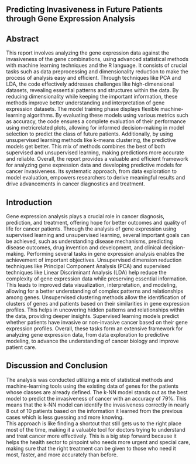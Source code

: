 ## Predicting Invasiveness in Future Patients through Gene Expression Analysis 

## Abstract 
This report involves analyzing the gene expression data against the invasiveness of the gene combinations, using advanced statistical methods with machine learning techniques and the R language. It consists of crucial tasks such as data preprocessing and dimensionality reduction to make the process of analysis easy and efficient. Through techniques like PCA and LDA, the code effectively addresses challenges like high-dimensional datasets, revealing essential patterns and structures within the data. By reducing dimensionality while keeping the important information, these methods improve better understanding and interpretation of gene expression datasets. The model training phase displays flexible machine-learning algorithms. By evaluating these models using various metrics such as accuracy, the code ensures a complete evaluation of their performance using metricrelated plots, allowing for informed decision-making in model selection to predict the class of future patients. Additionally, by using unsupervised learning methods like k-means clustering, the predictive models get better. This mix of methods combines the best of both supervised and unsupervised learning, making predictions more accurate and reliable. Overall, the report provides a valuable and efficient framework for analyzing gene expression data and developing predictive models for cancer invasiveness. Its systematic approach, from data exploration to model evaluation, empowers researchers to derive meaningful results and drive advancements in cancer diagnostics and treatment. 


## Introduction 
 
Gene expression analysis plays a crucial role in cancer diagnosis, prediction, and treatment, offering hope for better outcomes and quality of life for cancer patients. Through the analysis of gene expression using supervised learning and unsupervised learning, several important goals can be achieved, such as understanding disease mechanisms, predicting disease outcomes, drug invention and development, and clinical decision-making. 
Performing several tasks in gene expression analysis enables the achievement of important objectives. Unsupervised dimension reduction techniques like Principal Component Analysis (PCA) and supervised techniques like Linear Discriminant Analysis (LDA) help reduce the complexity of gene expression data while preserving essential information. This leads to improved data visualization, interpretation, and modeling, allowing for a better understanding of complex patterns and relationships among genes. 
Unsupervised clustering methods allow the identification of clusters of genes and patients based on their similarities in gene expression profiles. This helps in uncovering hidden patterns and relationships within the data, providing deeper insights. 
Supervised learning models predict whether patients have invasive or non-invasive cancer based on their gene expression profiles. Overall, these tasks form an extensive framework for analyzing gene expression data, from data exploration to predictive modeling, to advance the understanding of cancer biology and improve patient care. 
 
 
## Discussion and Conclusion 
 
The analysis was conducted utilizing a mix of statistical methods and machine-learning tools using the existing data of genes for the patients whose classes are already defined. The k-NN model stands out as the best model to predict the invasiveness of cancer with an accuracy of 79%. This means that the k-NN model can identify the invasiveness correctly in nearly 8 out of 10 patients based on the information it learned from the previous cases which is less guessing and more knowing.  
This approach is like finding a shortcut that still gets us to the right place most of the time, making it a valuable tool for doctors trying to understand and treat cancer more effectively. This is a big step forward because it helps the health sector to pinpoint who needs more urgent and special care, making sure that the right treatment can be given to those who need it most, faster, and more accurately than before. 
 
